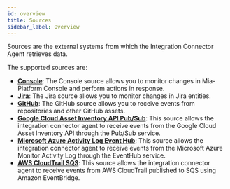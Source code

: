 ```yaml
---
id: overview
title: Sources
sidebar_label: Overview
---
```




Sources are the external systems from which the Integration Connector Agent retrieves data.

The supported sources are:

- [**Console**](/runtime-components/plugins/integration-connector-agent/sources/15_console.md): The Console source allows you to monitor changes in Mia-Platform Console and perform
  actions in response.
- [**Jira**](/runtime-components/plugins/integration-connector-agent/sources/20_jira.md): The Jira source allows you to monitor changes in Jira entities.
- [**GitHub**](/runtime-components/plugins/integration-connector-agent/sources/20_github.md): The GitHub source allows you to receive events from repositories and other GitHub assets.
- [**Google Cloud Asset Inventory API Pub/Sub**](/runtime-components/plugins/integration-connector-agent/sources/30_gcp_pubsub_asset_inventory.md): This source allows the integration
  connector agent to receive events from the Google Cloud Asset Inventory API through the Pub/Sub service.
- [**Microsoft Azure Activity Log Event Hub**](/runtime-components/plugins/integration-connector-agent/sources/40_azure_activity_log_event_hub.md): This source allows the integration
  connector agent to receive events from the Microsoft Azure Monitor Activity Log through the EventHub service.
- [**AWS CloudTrail SQS**](/runtime-components/plugins/integration-connector-agent/sources/50_aws_cloudtrail_sqs.md): This source allows the integration
  connector agent to receive events from AWS CloudTrail published to SQS using Amazon EventBridge.
